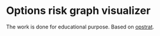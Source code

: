 # Options risk graph visualizer

The work is done for educational purpose.
Based on [opstrat](https://github.com/hashABCD/opstrat).
